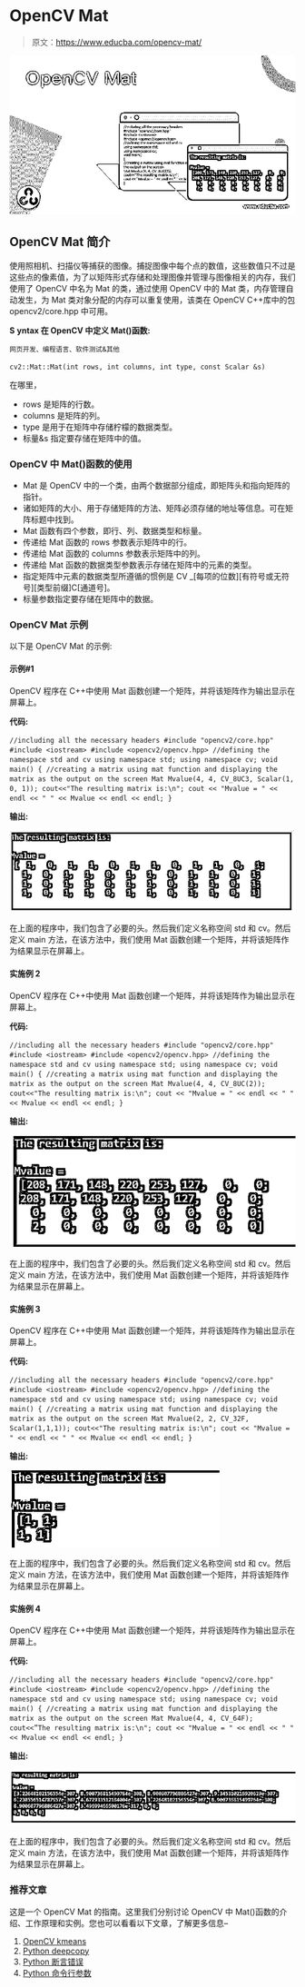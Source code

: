 # OpenCV Mat

> 原文：<https://www.educba.com/opencv-mat/>

![OpenCV Mat](img/c3780c70acb59b8f9ad0c9e3c4715034.png)



## OpenCV Mat 简介

使用照相机、扫描仪等捕获的图像。捕捉图像中每个点的数值，这些数值只不过是这些点的像素值，为了以矩阵形式存储和处理图像并管理与图像相关的内存，我们使用了 OpenCV 中名为 Mat 的类，通过使用 OpenCV 中的 Mat 类，内存管理自动发生，为 Mat 类对象分配的内存可以重复使用，该类在 OpenCV C++库中的包 opencv2/core.hpp 中可用。

**S** **yntax 在 OpenCV 中定义 Mat()函数:**

<small>网页开发、编程语言、软件测试&其他</small>

`cv2::Mat::Mat(int rows, int columns, int type, const Scalar &s)`

在哪里，

*   rows 是矩阵的行数。
*   columns 是矩阵的列。
*   type 是用于在矩阵中存储柠檬的数据类型。
*   标量&s 指定要存储在矩阵中的值。

### OpenCV 中 Mat()函数的使用

*   Mat 是 OpenCV 中的一个类，由两个数据部分组成，即矩阵头和指向矩阵的指针。
*   诸如矩阵的大小、用于存储矩阵的方法、矩阵必须存储的地址等信息。可在矩阵标题中找到。
*   Mat 函数有四个参数，即行、列、数据类型和标量。
*   传递给 Mat 函数的 rows 参数表示矩阵中的行。
*   传递给 Mat 函数的 columns 参数表示矩阵中的列。
*   传递给 Mat 函数的数据类型参数表示存储在矩阵中的元素的类型。
*   指定矩阵中元素的数据类型所遵循的惯例是 CV _[每项的位数][有符号或无符号][类型前缀]C[通道号]。
*   标量参数指定要存储在矩阵中的数据。

### OpenCV Mat 示例

以下是 OpenCV Mat 的示例:

#### 示例#1

OpenCV 程序在 C++中使用 Mat 函数创建一个矩阵，并将该矩阵作为输出显示在屏幕上。

**代码:**

`//including all the necessary headers
#include "opencv2/core.hpp"
#include <iostream>
#include <opencv2/opencv.hpp>
//defining the namespace std and cv
using namespace std;
using namespace cv;
void main()
{
//creating a matrix using mat function and displaying the matrix as the output on the screen
Mat Mvalue(4, 4, CV_8UC3, Scalar(1, 0, 1));
cout<<"The resulting matrix is:\n";
cout << "Mvalue = " << endl << " " << Mvalue << endl << endl;
}`

**输出:**

![OpenCV Mat 1](img/c00da0048cf1fc95cb1d6230ca48658a.png)



在上面的程序中，我们包含了必要的头。然后我们定义名称空间 std 和 cv。然后定义 main 方法，在该方法中，我们使用 Mat 函数创建一个矩阵，并将该矩阵作为结果显示在屏幕上。

#### 实施例 2

OpenCV 程序在 C++中使用 Mat 函数创建一个矩阵，并将该矩阵作为输出显示在屏幕上。

**代码:**

`//including all the necessary headers
#include "opencv2/core.hpp"
#include <iostream>
#include <opencv2/opencv.hpp>
//defining the namespace std and cv
using namespace std;
using namespace cv;
void main()
{
//creating a matrix using mat function and displaying the matrix as the output on the screen
Mat Mvalue(4, 4, CV_8UC(2));
cout<<"The resulting matrix is:\n";
cout << "Mvalue = " << endl << " " << Mvalue << endl << endl;
}`

**输出:**

![C++ to create a matrix](img/50389fb639116e12e570a52fcf4052f6.png)



在上面的程序中，我们包含了必要的头。然后我们定义名称空间 std 和 cv。然后定义 main 方法，在该方法中，我们使用 Mat 函数创建一个矩阵，并将该矩阵作为结果显示在屏幕上。

#### 实施例 3

OpenCV 程序在 C++中使用 Mat 函数创建一个矩阵，并将该矩阵作为输出显示在屏幕上。

**代码:**

`//including all the necessary headers
#include "opencv2/core.hpp"
#include <iostream>
#include <opencv2/opencv.hpp>
//defining the namespace std and cv
using namespace std;
using namespace cv;
void main()
{
//creating a matrix using mat function and displaying the matrix as the output on the screen
Mat Mvalue(2, 2, CV_32F, Scalar(1,1,1));
cout<<"The resulting matrix is:\n";
cout << "Mvalue = " << endl << " " << Mvalue << endl << endl;
}`

**输出:**

![display the matrix](img/1fda18e3a9d94e2fe561828bcbea54c9.png)



在上面的程序中，我们包含了必要的头。然后我们定义名称空间 std 和 cv。然后定义 main 方法，在该方法中，我们使用 Mat 函数创建一个矩阵，并将该矩阵作为结果显示在屏幕上。

#### 实施例 4

OpenCV 程序在 C++中使用 Mat 函数创建一个矩阵，并将该矩阵作为输出显示在屏幕上。

**代码:**

`//including all the necessary headers
#include "opencv2/core.hpp"
#include <iostream>
#include <opencv2/opencv.hpp>
//defining the namespace std and cv
using namespace std;
using namespace cv;
void main()
{
//creating a matrix using mat function and displaying the matrix as the output on the screen
Mat Mvalue(4, 4, CV_64F);
cout<<”The resulting matrix is:\n";
cout << "Mvalue = " << endl << " " << Mvalue << endl << endl;
}`

**输出:**

![OpenCV Mat 4](img/c481f55f295344e7d6c438602f8f69e2.png)



在上面的程序中，我们包含了必要的头。然后我们定义名称空间 std 和 cv。然后定义 main 方法，在该方法中，我们使用 Mat 函数创建一个矩阵，并将该矩阵作为结果显示在屏幕上。

### 推荐文章

这是一个 OpenCV Mat 的指南。这里我们分别讨论 OpenCV 中 Mat()函数的介绍、工作原理和实例。您也可以看看以下文章，了解更多信息–

1.  [OpenCV kmeans](https://www.educba.com/opencv-kmeans/)
2.  [Python deepcopy](https://www.educba.com/python-deepcopy/)
3.  [Python 断言错误](https://www.educba.com/python-assertionerror/)
4.  [Python 命令行参数](https://www.educba.com/python-command-line-arguments/)





